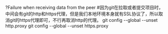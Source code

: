 ?Failure when receiving data from the peer
#因为git在拉取或者提交项目时，中间会有git的http和https代理，但是我们本地环境本身就有SSL协议了，所以取消git的https代理即可，不行再取消http的代理。
git config --global --unset http.proxy
git config --global --unset https.proxy

